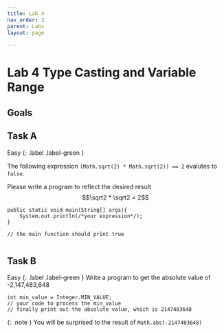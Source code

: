 ```yaml
---
title: Lab 4
nav_order: 3
parent: Labs
layout: page

---
```

# Lab 4 Type Casting and Variable Range

## Goals

## Task A

Easy
{: .label .label-green }

The following expression ```(Math.sqrt(2) * Math.sqrt(2)) == 2``` evalutes to ```false```. 

Please write a program to reflect the desired result $$\sqrt2 * \sqrt2 = 2$$

```
public static void main(String[] args){
    System.out.println(/*your expression*/);
}

// the main function should print true
   
```
## Task B

Easy
{: .label .label-green }
Write a program to get the absolute value of -2,147,483,648

```
int min_value = Integer.MIN_VALUE;
// your code to process the min_value
// finally print out the absolute value, which is 2147483648
```

{: .note }
You will be surprised to the result of ```Math.abs(-2147483648)```